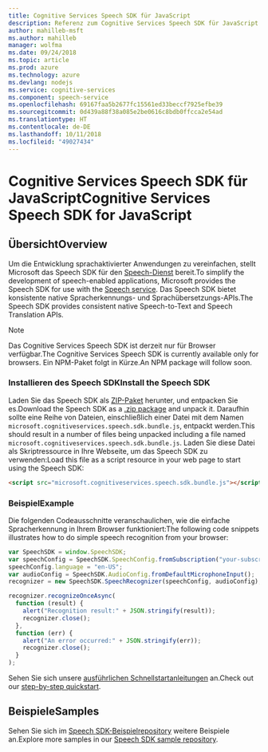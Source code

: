 ```yaml
---
title: Cognitive Services Speech SDK für JavaScript
description: Referenz zum Cognitive Services Speech SDK für JavaScript
author: mahilleb-msft
ms.author: mahilleb
manager: wolfma
ms.date: 09/24/2018
ms.topic: article
ms.prod: azure
ms.technology: azure
ms.devlang: nodejs
ms.service: cognitive-services
ms.component: speech-service
ms.openlocfilehash: 69167faa5b2677fc15561ed33beccf7925efbe39
ms.sourcegitcommit: 0d439a88f38a085e2be0616c8bdb0ffcca2e54ad
ms.translationtype: HT
ms.contentlocale: de-DE
ms.lasthandoff: 10/11/2018
ms.locfileid: "49027434"
---
```

# <a name="cognitive-services-speech-sdk-for-javascript"></a><span data-ttu-id="2e2ce-103">Cognitive Services Speech SDK für JavaScript</span><span class="sxs-lookup"><span data-stu-id="2e2ce-103">Cognitive Services Speech SDK for JavaScript</span></span>

## <a name="overview"></a><span data-ttu-id="2e2ce-104">Übersicht</span><span class="sxs-lookup"><span data-stu-id="2e2ce-104">Overview</span></span>

<span data-ttu-id="2e2ce-105">Um die Entwicklung sprachaktivierter Anwendungen zu vereinfachen, stellt Microsoft das Speech SDK für den [Speech-Dienst](https://aka.ms/csspeech) bereit.</span><span class="sxs-lookup"><span data-stu-id="2e2ce-105">To simplify the development of speech-enabled applications, Microsoft provides the Speech SDK for use with the [Speech service](https://aka.ms/csspeech).</span></span>
<span data-ttu-id="2e2ce-106">Das Speech SDK bietet konsistente native Spracherkennungs- und Sprachübersetzungs-APIs.</span><span class="sxs-lookup"><span data-stu-id="2e2ce-106">The Speech SDK provides consistent native Speech-to-Text and Speech Translation APIs.</span></span>

> [!NOTE]
> <span data-ttu-id="2e2ce-107">Das Cognitive Services Speech SDK ist derzeit nur für Browser verfügbar.</span><span class="sxs-lookup"><span data-stu-id="2e2ce-107">The Cognitive Services Speech SDK is currently available only for browsers.</span></span>
> <span data-ttu-id="2e2ce-108">Ein NPM-Paket folgt in Kürze.</span><span class="sxs-lookup"><span data-stu-id="2e2ce-108">An NPM package will follow soon.</span></span>

### <a name="install-the-speech-sdk"></a><span data-ttu-id="2e2ce-109">Installieren des Speech SDK</span><span class="sxs-lookup"><span data-stu-id="2e2ce-109">Install the Speech SDK</span></span>

<span data-ttu-id="2e2ce-110">Laden Sie das Speech SDK als [ZIP-Paket](https://aka.ms/csspeech/jsbrowserpackage) herunter, und entpacken Sie es.</span><span class="sxs-lookup"><span data-stu-id="2e2ce-110">Download the Speech SDK as a [.zip package](https://aka.ms/csspeech/jsbrowserpackage) and unpack it.</span></span>
<span data-ttu-id="2e2ce-111">Daraufhin sollte eine Reihe von Dateien, einschließlich einer Datei mit dem Namen `microsoft.cognitiveservices.speech.sdk.bundle.js`, entpackt werden.</span><span class="sxs-lookup"><span data-stu-id="2e2ce-111">This should result in a number of files being unpacked including a file named `microsoft.cognitiveservices.speech.sdk.bundle.js`.</span></span>
<span data-ttu-id="2e2ce-112">Laden Sie diese Datei als Skriptressource in Ihre Webseite, um das Speech SDK zu verwenden:</span><span class="sxs-lookup"><span data-stu-id="2e2ce-112">Load this file as a script resource in your web page to start using the Speech SDK:</span></span>

```html
<script src="microsoft.cognitiveservices.speech.sdk.bundle.js"></script>
```

### <a name="example"></a><span data-ttu-id="2e2ce-113">Beispiel</span><span class="sxs-lookup"><span data-stu-id="2e2ce-113">Example</span></span> 

<span data-ttu-id="2e2ce-114">Die folgenden Codeausschnitte veranschaulichen, wie die einfache Spracherkennung in Ihrem Browser funktioniert:</span><span class="sxs-lookup"><span data-stu-id="2e2ce-114">The following code snippets illustrates how to do simple speech recognition from your browser:</span></span>

```javascript 
var SpeechSDK = window.SpeechSDK;
var speechConfig = SpeechSDK.SpeechConfig.fromSubscription("your-subscription-key", "your-service-region");
speechConfig.language = "en-US";
var audioConfig = SpeechSDK.AudioConfig.fromDefaultMicrophoneInput();
recognizer = new SpeechSDK.SpeechRecognizer(speechConfig, audioConfig);

recognizer.recognizeOnceAsync(
  function (result) {
    alert("Recognition result:" + JSON.stringify(result));
    recognizer.close();
  },
  function (err) {
    alert("An error occurred:" + JSON.stringify(err));
    recognizer.close();
  }
);
``` 

<span data-ttu-id="2e2ce-115">Sehen Sie sich unsere [ausführlichen Schnellstartanleitungen](/azure/cognitive-services/speech-service/quickstart-js-browser) an.</span><span class="sxs-lookup"><span data-stu-id="2e2ce-115">Check out our [step-by-step quickstart](/azure/cognitive-services/speech-service/quickstart-js-browser).</span></span>

## <a name="samples"></a><span data-ttu-id="2e2ce-116">Beispiele</span><span class="sxs-lookup"><span data-stu-id="2e2ce-116">Samples</span></span>

<span data-ttu-id="2e2ce-117">Sehen Sie sich im [Speech SDK-Beispielrepository](https://aka.ms/csspeech/samples) weitere Beispiele an.</span><span class="sxs-lookup"><span data-stu-id="2e2ce-117">Explore more samples in our [Speech SDK sample repository](https://aka.ms/csspeech/samples).</span></span>
